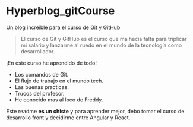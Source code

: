 # Hyperblog_gitCourse
Un blog increible para el [curso de Git y GitHub](https://platzi.com/cursos/git-github/ "curso de Git y GitHub")
> El curso de Git y GitHub es el curso que ma hacía falta para triplicar mi salario y lanzarme al ruedo en el mundo de la tecnología como desarrollador.

¡En este curso he aprendido de todo!
- Los comandos de Git.
- El flujo de trabajo en el mundo tech.
- Las buenas practicas.
- Trucos del profesor.
- He conocido mas al loco de Freddy.

Este readme **es un chiste**  y para aprender mejor, debo tomar el curso de desarrollo front y decidirme entre Angular y React.